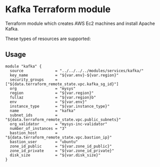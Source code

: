 Kafka Terraform module
========================

Terraform module which creates AWS Ec2 machines and install Apache Kafka.

These types of resources are supported:


Usage
-----

```
module "kafka" {
  source              = "../../../../modules/services/kafka/"
  key_name            = "${var.env}-${var.region}"
  security_groups     = ["${data.terraform_remote_state.vpc.kafka_sg_id}"]
  org                 = "mysys"
  region              = "${var.region}"
  fullaz              = "${var.region}b"
  env                 = "${var.env}"
  instance_type       = "${var.instance_type}"
  name                = "kafka"
  subnet_ids          = "${data.terraform_remote_state.vpc.public_subnets}"
  org_validator       = "mysys-inc-validator"
  number_of_instances = "3"
  bastion_host        = "${data.terraform_remote_state.vpc.bastion_ip}"
  bastion_user        = "ubuntu"
  zone_id_public      = "${var.zone_id_public}"
  zone_id_private     = "${var.zone_id_private}"
  disk_size           = "${var.disk_size}"
}
```
